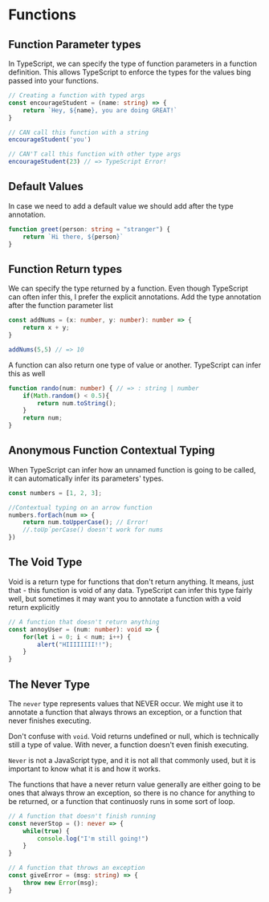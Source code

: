 # Functions
## Function Parameter types
In TypeScript, we can specify the type of function parameters in a function definition. This allows TypeScript to enforce the types for the values bing passed into your functions.

~~~ts
// Creating a function with typed args
const encourageStudent = (name: string) => {
    return `Hey, ${name}, you are doing GREAT!`
}

// CAN call this function with a string
encourageStudent('you')

// CAN'T call this function with other type args
encourageStudent(23) // => TypeScript Error!

~~~

## Default Values
In case we need to add a default value we should add after the type annotation.

~~~ts
function greet(person: string = "stranger") {
    return `Hi there, ${person}`
}
~~~

## Function Return types
We can specify the type returned by a function. Even though TypeScript can often infer this, I prefer the explicit annotations. Add the type annotation after the function parameter list 

~~~ts
const addNums = (x: number, y: number): number => {
    return x + y;
}

addNums(5,5) // => 10
~~~

A function can also return one type of value or another. TypeScript can infer this as well
~~~ts
function rando(num: number) { // => : string | number
    if(Math.random() < 0.5){
        return num.toString();
    }
    return num;
}
~~~

## Anonymous Function Contextual Typing
When TypeScript can infer how an unnamed function is going to be called, it can automatically infer its parameters' types.
~~~ts
const numbers = [1, 2, 3];

//Contextual typing on an arrow function
numbers.forEach(num => {
    return num.toUpperCase(); // Error!
    //.toUp´perCase() doesn't work for nums
})

~~~

## The Void Type
Void is a return type for functions that don't return anything. It means, just that - this function is void of any data.
TypeScript can infer this type fairly well, but sometimes it may want you to annotate a function with a void return explicitly
~~~ts
// A function that doesn't return anything
const annoyUser = (num: number): void => {
    for(let i = 0; i < num; i++) {
        alert("HIIIIIIII!!");
    }
}
~~~

## The Never Type
The `never` type represents values that NEVER occur. We might use it to annotate a function that always throws an exception, or a function that never finishes executing.

Don't confuse with `void`. Void returns undefined or null, which is technically still a type of value. With never, a function doesn't even finish executing.

`Never` is not a JavaScript type, and it is not all that commonly used, but it is important to know what it is and how it works.

The functions that have a never return value generally are either going to be ones that always throw an exception, so there is no chance for anything to be returned, or a function that continuosly runs in some sort of loop.

~~~ts
// A function that doesn't finish running
const neverStop = (): never => {
    while(true) {
        console.log("I'm still going!")
    }
}

// A function that throws an exception
const giveError = (msg: string) => {
    throw new Error(msg);
}
~~~
